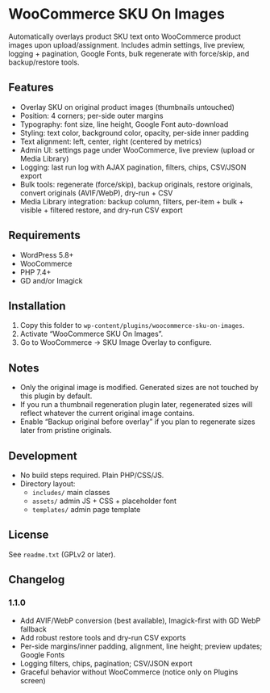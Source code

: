 # WooCommerce SKU On Images

Automatically overlays product SKU text onto WooCommerce product images upon upload/assignment. Includes admin settings, live preview, logging + pagination, Google Fonts, bulk regenerate with force/skip, and backup/restore tools.

## Features
- Overlay SKU on original product images (thumbnails untouched)
- Position: 4 corners; per-side outer margins
- Typography: font size, line height, Google Font auto-download
- Styling: text color, background color, opacity, per-side inner padding
- Text alignment: left, center, right (centered by metrics)
- Admin UI: settings page under WooCommerce, live preview (upload or Media Library)
- Logging: last run log with AJAX pagination, filters, chips, CSV/JSON export
- Bulk tools: regenerate (force/skip), backup originals, restore originals, convert originals (AVIF/WebP), dry-run + CSV
- Media Library integration: backup column, filters, per-item + bulk + visible + filtered restore, and dry-run CSV export

## Requirements
- WordPress 5.8+
- WooCommerce
- PHP 7.4+
- GD and/or Imagick

## Installation
1. Copy this folder to `wp-content/plugins/woocommerce-sku-on-images`.
2. Activate “WooCommerce SKU On Images”.
3. Go to WooCommerce → SKU Image Overlay to configure.

## Notes
- Only the original image is modified. Generated sizes are not touched by this plugin by default.
- If you run a thumbnail regeneration plugin later, regenerated sizes will reflect whatever the current original image contains.
- Enable “Backup original before overlay” if you plan to regenerate sizes later from pristine originals.

## Development
- No build steps required. Plain PHP/CSS/JS.
- Directory layout:
  - `includes/` main classes
  - `assets/` admin JS + CSS + placeholder font
  - `templates/` admin page template

## License
See `readme.txt` (GPLv2 or later).

## Changelog

### 1.1.0
- Add AVIF/WebP conversion (best available), Imagick-first with GD WebP fallback
- Add robust restore tools and dry-run CSV exports
- Per-side margins/inner padding, alignment, line height; preview updates; Google Fonts
- Logging filters, chips, pagination; CSV/JSON export
- Graceful behavior without WooCommerce (notice only on Plugins screen)
